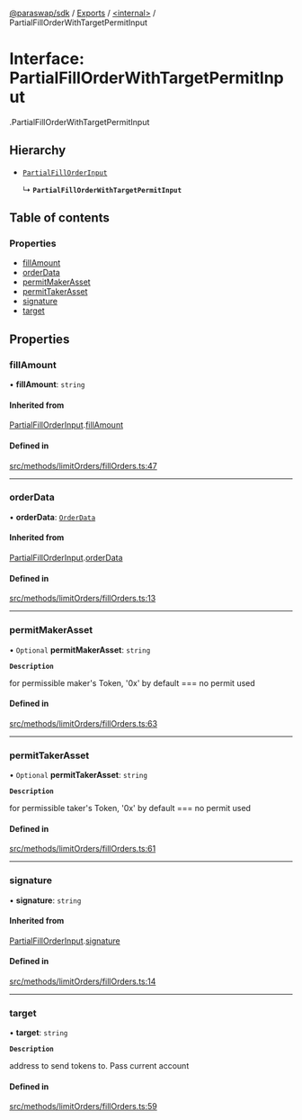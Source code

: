 [@paraswap/sdk](../README.md) / [Exports](../modules.md) / [<internal\>](../modules/internal_.md) / PartialFillOrderWithTargetPermitInput

# Interface: PartialFillOrderWithTargetPermitInput

[<internal>](../modules/internal_.md).PartialFillOrderWithTargetPermitInput

## Hierarchy

- [`PartialFillOrderInput`](PartialFillOrderInput.md)

  ↳ **`PartialFillOrderWithTargetPermitInput`**

## Table of contents

### Properties

- [fillAmount](internal_.PartialFillOrderWithTargetPermitInput.md#fillamount)
- [orderData](internal_.PartialFillOrderWithTargetPermitInput.md#orderdata)
- [permitMakerAsset](internal_.PartialFillOrderWithTargetPermitInput.md#permitmakerasset)
- [permitTakerAsset](internal_.PartialFillOrderWithTargetPermitInput.md#permittakerasset)
- [signature](internal_.PartialFillOrderWithTargetPermitInput.md#signature)
- [target](internal_.PartialFillOrderWithTargetPermitInput.md#target)

## Properties

### fillAmount

• **fillAmount**: `string`

#### Inherited from

[PartialFillOrderInput](PartialFillOrderInput.md).[fillAmount](PartialFillOrderInput.md#fillamount)

#### Defined in

[src/methods/limitOrders/fillOrders.ts:47](https://github.com/paraswap/paraswap-sdk-limit-orders/blob/feat/typedocs/src/methods/limitOrders/fillOrders.ts#L47)

___

### orderData

• **orderData**: [`OrderData`](../modules.md#orderdata)

#### Inherited from

[PartialFillOrderInput](PartialFillOrderInput.md).[orderData](PartialFillOrderInput.md#orderdata)

#### Defined in

[src/methods/limitOrders/fillOrders.ts:13](https://github.com/paraswap/paraswap-sdk-limit-orders/blob/feat/typedocs/src/methods/limitOrders/fillOrders.ts#L13)

___

### permitMakerAsset

• `Optional` **permitMakerAsset**: `string`

**`Description`**

for permissible maker's Token, '0x' by default === no permit used

#### Defined in

[src/methods/limitOrders/fillOrders.ts:63](https://github.com/paraswap/paraswap-sdk-limit-orders/blob/feat/typedocs/src/methods/limitOrders/fillOrders.ts#L63)

___

### permitTakerAsset

• `Optional` **permitTakerAsset**: `string`

**`Description`**

for permissible taker's Token, '0x' by default === no permit used

#### Defined in

[src/methods/limitOrders/fillOrders.ts:61](https://github.com/paraswap/paraswap-sdk-limit-orders/blob/feat/typedocs/src/methods/limitOrders/fillOrders.ts#L61)

___

### signature

• **signature**: `string`

#### Inherited from

[PartialFillOrderInput](PartialFillOrderInput.md).[signature](PartialFillOrderInput.md#signature)

#### Defined in

[src/methods/limitOrders/fillOrders.ts:14](https://github.com/paraswap/paraswap-sdk-limit-orders/blob/feat/typedocs/src/methods/limitOrders/fillOrders.ts#L14)

___

### target

• **target**: `string`

**`Description`**

address to send tokens to. Pass current account

#### Defined in

[src/methods/limitOrders/fillOrders.ts:59](https://github.com/paraswap/paraswap-sdk-limit-orders/blob/feat/typedocs/src/methods/limitOrders/fillOrders.ts#L59)
